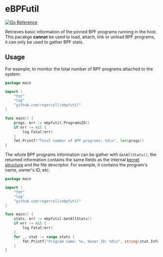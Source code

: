 # eBPFutil

[![Go Reference](https://pkg.go.dev/badge/github.com/rogercoll/ebpfutil.svg)](https://pkg.go.dev/github.com/rogercoll/ebpfutil)

Retrieves basic information of the pinned BPF programs running in the host. This pacakge **cannot** be used to load, attach, link or unload BPF programs, it can only be used to gather BPF stats.

## Usage

For example, to monitor the total number of BPF programs attached to the system:

```Go
package main

import (
	"fmt"
	"log"
	"github.com/rogercoll/ebpfutil"
)

func main() {
	progs, err := ebpfutil.ProgramsID()
	if err != nil {
		log.Fatal(err)
	}
	fmt.Printf("Total number of BPF programs: %d\n", len(progs))
}
```

The whole BPF programs information can be gather with `GetAllStats()`, the returned information contains the same fields as the internal [kernel structure](https://elixir.bootlin.com/linux/latest/source/include/uapi/linux/bpf.h#L5840) and the file descriptor. For example, it contains the program's name, owner's ID, etc:


```Go
package main

import (
	"fmt"
	"log"
	"github.com/rogercoll/ebpfutil"
)

func main() {
	stats, err := ebpfutil.GetAllStats()
	if err != nil {
		log.Fatal(err)
	}
	for _, stat := range stats {
		fmt.Printf("Program name: %s, Owner ID: %d\n", string(stat.Info.Name[:]), stat.Info.CreatedByUid)
	}
}
```
